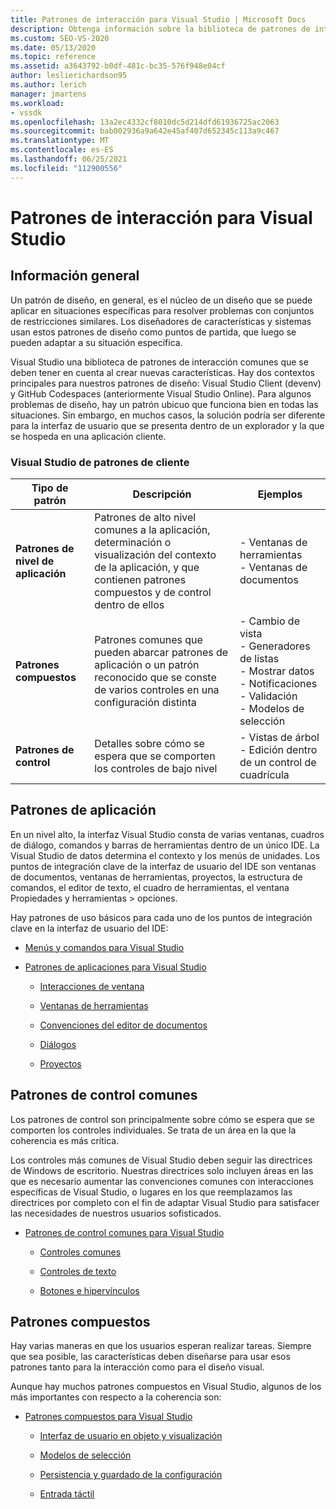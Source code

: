 ```yaml
---
title: Patrones de interacción para Visual Studio | Microsoft Docs
description: Obtenga información sobre la biblioteca de patrones de interacción comunes que puede usar al crear nuevas características para Visual Studio.
ms.custom: SEO-VS-2020
ms.date: 05/13/2020
ms.topic: reference
ms.assetid: a3643792-b0df-481c-bc35-576f948e04cf
author: leslierichardson95
ms.author: lerich
manager: jmartens
ms.workload:
- vssdk
ms.openlocfilehash: 13a2ec4332cf8010dc5d214dfd61936725ac2063
ms.sourcegitcommit: bab002936a9a642e45af407d652345c113a9c467
ms.translationtype: MT
ms.contentlocale: es-ES
ms.lasthandoff: 06/25/2021
ms.locfileid: "112900556"
---
```

# <a name="interaction-patterns-for-visual-studio"></a>Patrones de interacción para Visual Studio
## <a name="overview"></a>Información general
 Un patrón de diseño, en general, es el núcleo de un diseño que se puede aplicar en situaciones específicas para resolver problemas con conjuntos de restricciones similares. Los diseñadores de características y sistemas usan estos patrones de diseño como puntos de partida, que luego se pueden adaptar a su situación específica.

 Visual Studio una biblioteca de patrones de interacción comunes que se deben tener en cuenta al crear nuevas características. Hay dos contextos principales para nuestros patrones de diseño: Visual Studio Client (devenv) y GitHub Codespaces (anteriormente Visual Studio Online). Para algunos problemas de diseño, hay un patrón ubicuo que funciona bien en todas las situaciones. Sin embargo, en muchos casos, la solución podría ser diferente para la interfaz de usuario que se presenta dentro de un explorador y la que se hospeda en una aplicación cliente.

### <a name="visual-studio-client-pattern-types"></a>Visual Studio de patrones de cliente

|Tipo de patrón|Descripción|Ejemplos|
|------------------|-----------------|--------------|
|**Patrones de nivel de aplicación**|Patrones de alto nivel comunes a la aplicación, determinación o visualización del contexto de la aplicación, y que contienen patrones compuestos y de control dentro de ellos|- Ventanas de herramientas<br />- Ventanas de documentos|
|**Patrones compuestos**|Patrones comunes que pueden abarcar patrones de aplicación o un patrón reconocido que se conste de varios controles en una configuración distinta|- Cambio de vista<br />- Generadores de listas<br />- Mostrar datos<br />- Notificaciones<br />- Validación<br />- Modelos de selección|
|**Patrones de control**|Detalles sobre cómo se espera que se comporten los controles de bajo nivel|- Vistas de árbol<br />- Edición dentro de un control de cuadrícula|

## <a name="application-patterns"></a>Patrones de aplicación
 En un nivel alto, la interfaz Visual Studio consta de varias ventanas, cuadros de diálogo, comandos y barras de herramientas dentro de un único IDE. La Visual Studio de datos determina el contexto y los menús de unidades. Los puntos de integración clave de la interfaz de usuario del IDE son ventanas de documentos, ventanas de herramientas, proyectos, la estructura de comandos, el editor de texto, el cuadro de herramientas, el ventana Propiedades y herramientas > opciones.

 Hay patrones de uso básicos para cada uno de los puntos de integración clave en la interfaz de usuario del IDE:

- [Menús y comandos para Visual Studio](../../extensibility/ux-guidelines/menus-and-commands-for-visual-studio.md)

- [Patrones de aplicaciones para Visual Studio](../../extensibility/ux-guidelines/application-patterns-for-visual-studio.md)

  - [Interacciones de ventana](../../extensibility/ux-guidelines/application-patterns-for-visual-studio.md#BKMK_WindowInteractions)

  - [Ventanas de herramientas](../../extensibility/ux-guidelines/application-patterns-for-visual-studio.md#BKMK_ToolWindows)

  - [Convenciones del editor de documentos](../../extensibility/ux-guidelines/application-patterns-for-visual-studio.md#BKMK_DocumentEditorConventions)

  - [Diálogos](../../extensibility/ux-guidelines/application-patterns-for-visual-studio.md#BKMK_Dialogs)

  - [Proyectos](../../extensibility/ux-guidelines/application-patterns-for-visual-studio.md#BKMK_Projects)

## <a name="common-control-patterns"></a>Patrones de control comunes
 Los patrones de control son principalmente sobre cómo se espera que se comporten los controles individuales. Se trata de un área en la que la coherencia es más crítica.

 Los controles más comunes de Visual Studio deben seguir las directrices de Windows de escritorio. Nuestras directrices solo incluyen áreas en las que es necesario aumentar las convenciones comunes con interacciones específicas de Visual Studio, o lugares en los que reemplazamos las directrices por completo con el fin de adaptar Visual Studio para satisfacer las necesidades de nuestros usuarios sofisticados.

- [Patrones de control comunes para Visual Studio](../../extensibility/ux-guidelines/common-control-patterns-for-visual-studio.md)

  - [Controles comunes](../../extensibility/ux-guidelines/common-control-patterns-for-visual-studio.md#BKMK_CommonControls)

  - [Controles de texto](../../extensibility/ux-guidelines/common-control-patterns-for-visual-studio.md#BKMK_TextControls)

  - [Botones e hipervínculos](../../extensibility/ux-guidelines/common-control-patterns-for-visual-studio.md#BKMK_ButtonsAndHyperlinks)

## <a name="composite-patterns"></a>Patrones compuestos
 Hay varias maneras en que los usuarios esperan realizar tareas. Siempre que sea posible, las características deben diseñarse para usar esos patrones tanto para la interacción como para el diseño visual.

 Aunque hay muchos patrones compuestos en Visual Studio, algunos de los más importantes con respecto a la coherencia son:

- [Patrones compuestos para Visual Studio](../../extensibility/ux-guidelines/composite-patterns-for-visual-studio.md)

  - [Interfaz de usuario en objeto y visualización](../../extensibility/ux-guidelines/composite-patterns-for-visual-studio.md#BKMK_OnObjectUI)

  - [Modelos de selección](../../extensibility/ux-guidelines/composite-patterns-for-visual-studio.md#BKMK_SelectionModels)

  - [Persistencia y guardado de la configuración](../../extensibility/ux-guidelines/composite-patterns-for-visual-studio.md#BKMK_PersistenceAndSavingSettings)

  - [Entrada táctil](../../extensibility/ux-guidelines/composite-patterns-for-visual-studio.md#BKMK_TouchInput)
